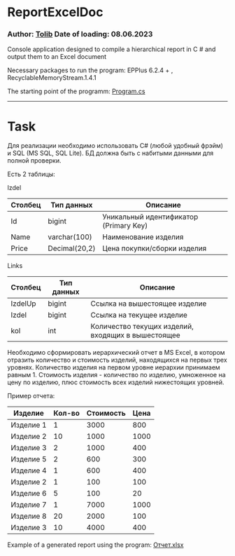 # ReportExcelDoc
### Author: [Tolib](https://github.com/Tolib-Angle) Date of loading: 08.06.2023
Console application designed to compile a hierarchical report in C # and output them to an Excel document

Necessary packages to run the program: EPPlus 6.2.4 + , RecyclableMemoryStream.1.4.1

The starting point of the programm: [Program.cs](https://github.com/Tolib-Angle/ReportExcelDoc/blob/main/Program.cs)

--------------------------------------

# Task

Для реализации необходимо использовать C# (любой удобный фрэйм) и SQL (MS SQL, SQL Lite). БД должна быть с набитыми данными для полной проверки.

Есть 2 таблицы:

Izdel

| Столбец | Тип данных     | Описание                     |
|---------|----------------|------------------------------|
| Id      | bigint         | Уникальный идентификатор (Primary Key) |
| Name    | varchar(100)   | Наименование изделия          |
| Price   | Decimal(20,2)  | Цена покупки/сборки изделия   |

Links

| Столбец | Тип данных     | Описание                      |
|---------|----------------|-------------------------------|
| IzdelUp | bigint         | Ссылка на вышестоящее изделие |
| Izdel   | bigint         | Ссылка на текущее изделие     |
| kol     | int            | Количество текущих изделий, входящих в вышестоящее |


Необходимо сформировать иерархический отчет в MS Excel, в котором отразить количество и стоимость изделий, находящихся на первых трех уровнях.
Количество изделия на первом уровне иерархии принимаем равным 1. Стоимость изделия - количество по изделию, умноженное на цену по изделию, плюс стоимость всех изделий нижестоящих уровней.

Пример отчета:

| Изделие   | Кол-во | Стоимость | Цена  |
|-----------|--------|-----------|-------|
| Изделие 1 | 1      | 3000      | 800   |
| Изделие 2 | 10     | 1000      | 1000  |
| Изделие 3 | 2      | 1000      | 400   |
| Изделие 5 | 2      | 600       | 300   |
| Изделие 4 | 1      | 600       | 400   |
| Изделие 2 | 1      | 100       | 100   |
| Изделие 6 | 5      | 100       | 20    |
| Изделие 7 | 1      | 7000      | 1000  |
| Изделие 8 | 20     | 2000      | 100   |
| Изделие 3 | 10     | 4000      | 400   |


Example of a generated report using the program: [Отчет.xlsx](https://github.com/Tolib-Angle/ReportExcelDoc/blob/main/Отчет.xlsx)